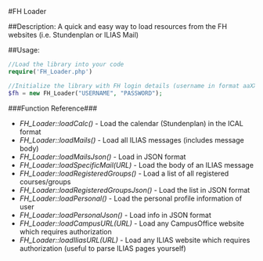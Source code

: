 #FH Loader

##Description:
A quick and easy way to load resources from the FH websites (i.e. Stundenplan or ILIAS Mail)

##Usage:
```php
//Load the library into your code
require('FH_Loader.php')

//Initialize the library with FH login details (username in format aaXXXXs)
$fh = new FH_Loader("USERNAME", "PASSWORD");
```

###Function Reference###

* _FH\_Loader::loadCalc()_ - Load the calendar (Stundenplan) in the ICAL format
* _FH\_Loader::loadMails()_ - Load all ILIAS messages (includes message body)
* _FH\_Loader::loadMailsJson()_ - Load in JSON format
* _FH\_Loader::loadSpecificMail(URL)_ - Load the body of an ILIAS message
* _FH\_Loader::loadRegisteredGroups()_ - Load a list of all registered courses/groups
* _FH\_Loader::loadRegisteredGroupsJson()_ - Load the list in JSON format
* _FH\_Loader::loadPersonal()_ - Load the personal profile information of user
* _FH\_Loader::loadPersonalJson()_ - Load info in JSON format
* _FH\_Loader::loadCampusURL(URL)_ - Load any CampusOffice website which requires authorization
* _FH\_Loader::loadIliasURL(URL)_ - Load any ILIAS website which requires authorization (useful to parse ILIAS pages yourself)